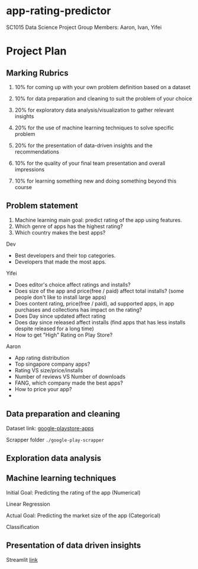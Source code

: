 # app-rating-predictor

SC1015 Data Science Project
Group Members: Aaron, Ivan, Yifei

# Project Plan

## Marking Rubrics

1. 10% for coming up with your own problem definition based on a dataset

2. 10% for data preparation and cleaning to suit the problem of your choice

3. 20% for exploratory data analysis/visualization to gather relevant insights

4. 20% for the use of machine learning techniques to solve specific problem

5. 20% for the presentation of data-driven insights and the recommendations

6. 10% for the quality of your final team presentation and overall impressions

7. 10% for learning something new and doing something beyond this course

## Problem statement

1. Machine learning main goal: predict rating of the app using features.
2. Which genre of apps has the highest rating?
3. Which country makes the best apps?

Dev
- Best developers and their top categories.
- Developers that made the most apps.

Yifei
- Does editor's choice affect ratings and installs?
- Does size of the app and price(free / paid) affect total installs? (some people don't like to install large apps)
- Does content rating, price(free / paid), ad supported apps, in app purchases and collections has impact on the rating?
- Does Day since updated affect rating
- Does day since released affect installs (find apps that has less installs despite released for a long time)
- How to get "High" Rating on Play Store?

Aaron
- App rating distribution
- Top singapore company apps?
- Rating VS size/price/installs
- Number of reviews VS Number of downloads
- FANG, which company made the best apps?
- How to price your app?
- 
## Data preparation and cleaning

Dataset link: [google-playstore-apps](https://www.kaggle.com/gauthamp10/google-playstore-apps)

Scrapper folder `./google-play-scrapper`

## Exploration data analysis

## Machine learning techniques

Initial Goal: Predicting the rating of the app (Numerical)

Linear Regression

Actual Goal: Predicting the market size of the app (Categorical)

Classification

## Presentation of data driven insights

Streamlit [link](https://limivann-app-rating-predictor.herokuapp.com/)
